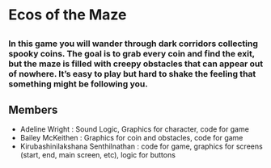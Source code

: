 # Ecos of the Maze
## 
### In this game you will wander through dark corridors collecting spooky coins. The goal is to grab every coin and find the exit, but the maze is filled with creepy obstacles that can appear out of nowhere. It’s easy to play but hard to shake the feeling that something might be following you.

## Members
* Adeline Wright  : Sound Logic, Graphics for character, code for game
* Bailey McKeithen : Graphics for coin and obstacles, code for game
* Kirubashinilakshana Senthilnathan : code for game, graphics for screens (start, end, main screen, etc), logic for buttons 
